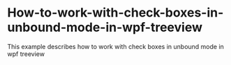 # How-to-work-with-check-boxes-in-unbound-mode-in-wpf-treeview
This example describes how to work with check boxes in unbound mode in wpf treeview
